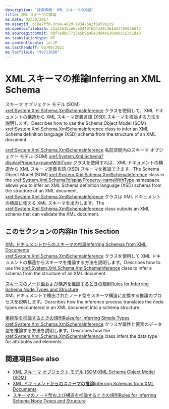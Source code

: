```yaml
---
description: '詳細情報: XML スキーマの推論'
title: XML スキーマの推論
ms.date: 03/30/2017
ms.assetid: b18e7ffd-3c04-482d-9934-ba2f6a59b2c9
ms.openlocfilehash: cba23e15ce6ce5440fbb4339c161ed775e076df3
ms.sourcegitcommit: ddf7edb67715a5b9a45e3dd44536dabc153c1de0
ms.translationtype: HT
ms.contentlocale: ja-JP
ms.lasthandoff: 02/06/2021
ms.locfileid: "99713690"
---
```

# <a name="inferring-an-xml-schema"></a><span data-ttu-id="552c2-103">XML スキーマの推論</span><span class="sxs-lookup"><span data-stu-id="552c2-103">Inferring an XML Schema</span></span>

<span data-ttu-id="552c2-104">スキーマ オブジェクト モデル (SOM) <xref:System.Xml.Schema.XmlSchemaInference> クラスを使用して、XML ドキュメントの構造から XML スキーマ定義言語 (XSD) スキーマを推論する方法を説明します。</span><span class="sxs-lookup"><span data-stu-id="552c2-104">Describes how to use the Schema Object Model (SOM) <xref:System.Xml.Schema.XmlSchemaInference> class to infer an XML Schema definition language (XSD) schema from the structure of an XML document.</span></span>  
  
 <span data-ttu-id="552c2-105"><xref:System.Xml.Schema.XmlSchemaInference> 名前空間内のスキーマ オブジェクト モデル (SOM) <xref:System.Xml.Schema?displayProperty=nameWithType> クラスを使用すれば、XML ドキュメントの構造から XML スキーマ定義言語 (XSD) スキーマを推論できます。</span><span class="sxs-lookup"><span data-stu-id="552c2-105">The Schema Object Model (SOM) <xref:System.Xml.Schema.XmlSchemaInference> class in the <xref:System.Xml.Schema?displayProperty=nameWithType> namespace allows you to infer an XML Schema definition language (XSD) schema from the structure of an XML document.</span></span> <span data-ttu-id="552c2-106"><xref:System.Xml.Schema.XmlSchemaInference> クラスは XML ドキュメントの検証に使える XML スキーマを出力します。</span><span class="sxs-lookup"><span data-stu-id="552c2-106">The <xref:System.Xml.Schema.XmlSchemaInference> class outputs an XML schema that can validate the XML document.</span></span>  
  
## <a name="in-this-section"></a><span data-ttu-id="552c2-107">このセクションの内容</span><span class="sxs-lookup"><span data-stu-id="552c2-107">In This Section</span></span>  

 [<span data-ttu-id="552c2-108">XML ドキュメントからのスキーマの推論</span><span class="sxs-lookup"><span data-stu-id="552c2-108">Inferring Schemas from XML Documents</span></span>](inferring-schemas-from-xml-documents.md)  
 <span data-ttu-id="552c2-109"><xref:System.Xml.Schema.XmlSchemaInference> クラスを使用して XML ドキュメントの構造からスキーマを推論する方法を説明します。</span><span class="sxs-lookup"><span data-stu-id="552c2-109">Describes how to use the <xref:System.Xml.Schema.XmlSchemaInference> class to infer a schema from the structure of an XML document.</span></span>  
  
 [<span data-ttu-id="552c2-110">スキーマのノード型および構造を推論するときの規則</span><span class="sxs-lookup"><span data-stu-id="552c2-110">Rules for Inferring Schema Node Types and Structure</span></span>](rules-for-inferring-schema-node-types-and-structure.md)  
 <span data-ttu-id="552c2-111">XML ドキュメントで検出されたノード型をスキーマ構造に変換する推論のプロセスを説明します。</span><span class="sxs-lookup"><span data-stu-id="552c2-111">Describes how the inference process translates the node types encountered in an XML document into a schema structure.</span></span>  
  
 [<span data-ttu-id="552c2-112">単純型を推論するときの規則</span><span class="sxs-lookup"><span data-stu-id="552c2-112">Rules for Inferring Simple Types</span></span>](rules-for-inferring-simple-types.md)  
 <span data-ttu-id="552c2-113"><xref:System.Xml.Schema.XmlSchemaInference> クラスが属性と要素のデータ型を推論する方法を説明します。</span><span class="sxs-lookup"><span data-stu-id="552c2-113">Describes how the <xref:System.Xml.Schema.XmlSchemaInference> class infers the data type for attributes and elements.</span></span>  
  
## <a name="see-also"></a><span data-ttu-id="552c2-114">関連項目</span><span class="sxs-lookup"><span data-stu-id="552c2-114">See also</span></span>

- [<span data-ttu-id="552c2-115">XML スキーマ オブジェクト モデル (SOM)</span><span class="sxs-lookup"><span data-stu-id="552c2-115">XML Schema Object Model (SOM)</span></span>](xml-schema-object-model-som.md)
- [<span data-ttu-id="552c2-116">XML ドキュメントからのスキーマの推論</span><span class="sxs-lookup"><span data-stu-id="552c2-116">Inferring Schemas from XML Documents</span></span>](inferring-schemas-from-xml-documents.md)
- [<span data-ttu-id="552c2-117">スキーマのノード型および構造を推論するときの規則</span><span class="sxs-lookup"><span data-stu-id="552c2-117">Rules for Inferring Schema Node Types and Structure</span></span>](rules-for-inferring-schema-node-types-and-structure.md)
